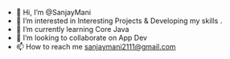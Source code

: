 - 👋 Hi, I’m @SanjayMani
- 👀 I’m interested in Interesting Projects & Developing my skills .
- 🌱 I’m currently learning Core Java
- 💞️ I’m looking to collaborate on App Dev
- 📫 How to reach me sanjaymani2111@gmail.com

<!---
SanjayMani21/SanjayMani21 is a ✨ special ✨ repository because its `README.md` (this file) appears on your GitHub profile.
You can click the Preview link to take a look at your changes.
--->
